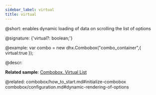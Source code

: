 ```yaml
---
sidebar_label: virtual
title: virtual
---          
```


@short: enables dynamic loading of data on scrolling the list of options

@signature: {'virtual?: boolean;'}

@example: 
var combo = new dhx.Combobox("combo_container",{
    virtual:true
});



@descr: 

**Related sample**: [Combobox. Virtual List](https://snippet.dhtmlx.com/5srwualw)

@related: combobox/how_to_start.md#initialize-combobox
combobox/configuration.md#dynamic-rendering-of-options
